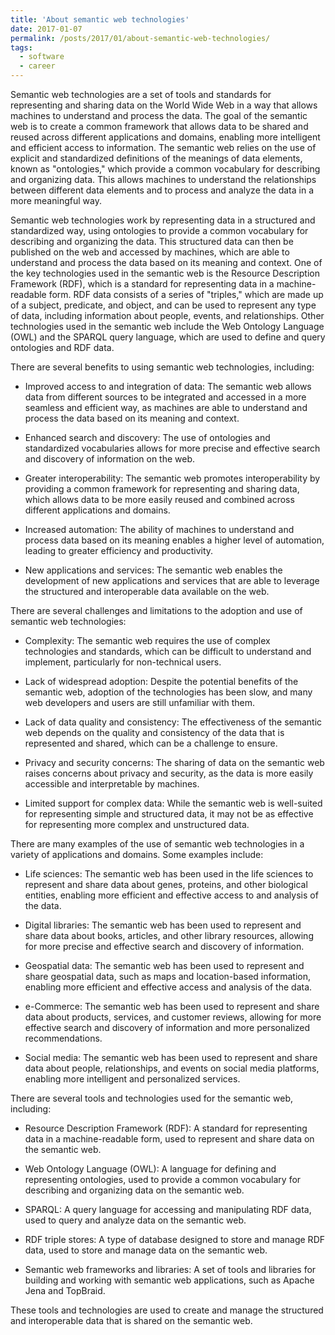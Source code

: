 ```yaml
---
title: 'About semantic web technologies'
date: 2017-01-07
permalink: /posts/2017/01/about-semantic-web-technologies/
tags:
  - software
  - career
---
```


Semantic web technologies are a set of tools and standards for representing and sharing data on the World Wide Web in a way that allows machines to understand and process the data. The goal of the semantic web is to create a common framework that allows data to be shared and reused across different applications and domains, enabling more intelligent and efficient access to information. The semantic web relies on the use of explicit and standardized definitions of the meanings of data elements, known as "ontologies," which provide a common vocabulary for describing and organizing data. This allows machines to understand the relationships between different data elements and to process and analyze the data in a more meaningful way.

Semantic web technologies work by representing data in a structured and standardized way, using ontologies to provide a common vocabulary for describing and organizing the data. This structured data can then be published on the web and accessed by machines, which are able to understand and process the data based on its meaning and context. One of the key technologies used in the semantic web is the Resource Description Framework (RDF), which is a standard for representing data in a machine-readable form. RDF data consists of a series of "triples," which are made up of a subject, predicate, and object, and can be used to represent any type of data, including information about people, events, and relationships. Other technologies used in the semantic web include the Web Ontology Language (OWL) and the SPARQL query language, which are used to define and query ontologies and RDF data.

There are several benefits to using semantic web technologies, including:

* Improved access to and integration of data: The semantic web allows data from different sources to be integrated and accessed in a more seamless and efficient way, as machines are able to understand and process the data based on its meaning and context.

* Enhanced search and discovery: The use of ontologies and standardized vocabularies allows for more precise and effective search and discovery of information on the web.

* Greater interoperability: The semantic web promotes interoperability by providing a common framework for representing and sharing data, which allows data to be more easily reused and combined across different applications and domains.

* Increased automation: The ability of machines to understand and process data based on its meaning enables a higher level of automation, leading to greater efficiency and productivity.

* New applications and services: The semantic web enables the development of new applications and services that are able to leverage the structured and interoperable data available on the web.

There are several challenges and limitations to the adoption and use of semantic web technologies:

* Complexity: The semantic web requires the use of complex technologies and standards, which can be difficult to understand and implement, particularly for non-technical users.

* Lack of widespread adoption: Despite the potential benefits of the semantic web, adoption of the technologies has been slow, and many web developers and users are still unfamiliar with them.

* Lack of data quality and consistency: The effectiveness of the semantic web depends on the quality and consistency of the data that is represented and shared, which can be a challenge to ensure.

* Privacy and security concerns: The sharing of data on the semantic web raises concerns about privacy and security, as the data is more easily accessible and interpretable by machines.

* Limited support for complex data: While the semantic web is well-suited for representing simple and structured data, it may not be as effective for representing more complex and unstructured data.

There are many examples of the use of semantic web technologies in a variety of applications and domains. Some examples include:

* Life sciences: The semantic web has been used in the life sciences to represent and share data about genes, proteins, and other biological entities, enabling more efficient and effective access to and analysis of the data.

* Digital libraries: The semantic web has been used to represent and share data about books, articles, and other library resources, allowing for more precise and effective search and discovery of information.

* Geospatial data: The semantic web has been used to represent and share geospatial data, such as maps and location-based information, enabling more efficient and effective access and analysis of the data.

* e-Commerce: The semantic web has been used to represent and share data about products, services, and customer reviews, allowing for more effective search and discovery of information and more personalized recommendations.

* Social media: The semantic web has been used to represent and share data about people, relationships, and events on social media platforms, enabling more intelligent and personalized services.

There are several tools and technologies used for the semantic web, including:

* Resource Description Framework (RDF): A standard for representing data in a machine-readable form, used to represent and share data on the semantic web.

* Web Ontology Language (OWL): A language for defining and representing ontologies, used to provide a common vocabulary for describing and organizing data on the semantic web.

* SPARQL: A query language for accessing and manipulating RDF data, used to query and analyze data on the semantic web.

* RDF triple stores: A type of database designed to store and manage RDF data, used to store and manage data on the semantic web.

* Semantic web frameworks and libraries: A set of tools and libraries for building and working with semantic web applications, such as Apache Jena and TopBraid.

These tools and technologies are used to create and manage the structured and interoperable data that is shared on the semantic web.
